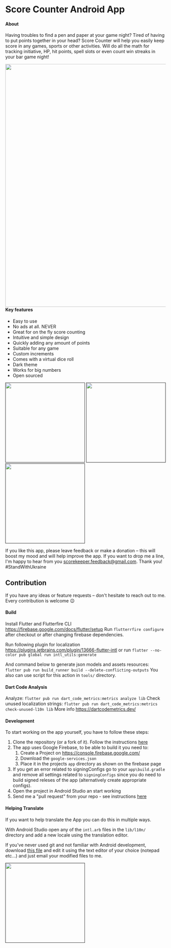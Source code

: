 # Score Counter Android App
#### About
Having troubles to find a pen and paper at your game night? Tired of having to put points together in your head? Score Counter will help you easily keep score in any games, sports or other activities. Will do all the math for tracking initiative, HP, hit points, spell slots or even count win streaks in your bar game night!

[<img width=760 src="https://user-images.githubusercontent.com/16646251/162060725-1378c29f-4ce6-4467-ae7c-59315c1ecd27.jpg" style="float: left; padding-right: 10
px;">](https://play.google.com/store/apps/details?id=ua.napps.scorekeeper)

#### Key features
* Easy to use
*  No ads at all. NEVER
*  Great for on the fly score counting
*  Intuitive and simple design
*  Quickly adding any amount of points
*  Suitable for any game
*  Custom increments
*  Comes with a virtual dice roll
*  Dark theme
*  Works for big numbers
*  Open sourced

[<img src="https://user-images.githubusercontent.com/16646251/162061121-57e1b490-0593-4cfd-821e-42897e2a9b79.jpg" width=250>]()
[<img src="https://user-images.githubusercontent.com/16646251/162061126-c957679f-df54-42b7-a83a-1680f1293c4a.jpg" width=250>]()
[<img src="https://user-images.githubusercontent.com/16646251/162061129-eb9cdb6f-e4c1-4259-ac9d-b2c36eac3456.jpg" width=250>]()


If you like this app, please leave feedback or make a donation – this will boost my mood and will help improve the app. If you want to drop me a line, I'm happy to hear from you scorekeeper.feedback@gmail.com. Thank you! #StandWithUkraine


## Contribution
If you have any ideas or feature requests – don't hesitate to reach out to me. Every contribution is welcome 😉

#### Build

Install Flutter and Flutterfire CLI https://firebase.google.com/docs/flutter/setup
Run `flutterrfire configure` after checkout or after changing firebase dependencies.

Run following plugin for localization
https://plugins.jetbrains.com/plugin/13666-flutter-intl
or run `flutter --no-color pub global run intl_utils:generate`

And command below to generate json models and assets resources:
`flutter pub run build_runner build --delete-conflicting-outputs`
You also can use script for this action in `tools/` directory.

#### Dart Code Analysis

Analyze: `flutter pub run dart_code_metrics:metrics analyze lib`
Check unused localization strings: `flutter pub run dart_code_metrics:metrics check-unused-l10n lib`
More info https://dartcodemetrics.dev/

#### Development

To start working on the app yourself, you have to follow these steps:

1. Clone the repository (or a fork of it). Follow the instructions [here](http://help.github.com/fork-a-repo/)
2. The app uses Google Firebase, to be able to build it you need to:
   1. Create a Project on https://console.firebase.google.com/ 
   2. Download the `google-services.json`
   3. Place it in the projects `app` directory as shown on the firebase page
3. If you get an error related to signingConfigs go to your `app\build.gradle` and remove all settings related to `signingConfigs` since you do need to build signed releses of the app (alternatively create appropriate configs).
4. Open the project in Android Studio an start working
5. Send me a "pull request" from your repo - see instructions [here](https://help.github.com/articles/creating-a-pull-request-from-a-fork/)

#### Helping Translate

If you want to help translate the App you can do this in multiple ways.

With Android Studio open any of the `intl.arb` files in the `lib/l10n/` directory and add a new locale using the translation editor.

If you've never used git and not familiar with Android development, download [this file](https://raw.githubusercontent.com/n-apps/ScoreCounter/master/lib/l10n/intl_en.arb) and edit it using the text editor of your choice (notepad etc...) and just email your modified files to me.


[<img src="https://user-images.githubusercontent.com/16646251/162062124-cf86c14d-7a15-4565-8f6f-81d011861c05.jpg" width=250>]()
